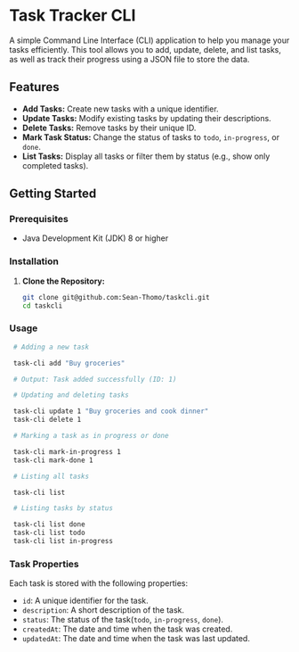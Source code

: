 # Task Tracker CLI

A simple Command Line Interface (CLI) application to help you manage your tasks efficiently. This tool allows you to add, update, delete, and list tasks, as well as track their progress using a JSON file to store the data.

## Features

- **Add Tasks:** Create new tasks with a unique identifier.
- **Update Tasks:** Modify existing tasks by updating their descriptions.
- **Delete Tasks:** Remove tasks by their unique ID.
- **Mark Task Status:** Change the status of tasks to `todo`, `in-progress`, or `done`.
- **List Tasks:** Display all tasks or filter them by status (e.g., show only completed tasks).

## Getting Started

### Prerequisites

- Java Development Kit (JDK) 8 or higher

### Installation

1. **Clone the Repository:**

   ```bash
   git clone git@github.com:Sean-Thomo/taskcli.git
   cd taskcli
   ```

### Usage

```bash
 # Adding a new task

 task-cli add "Buy groceries"

 # Output: Task added successfully (ID: 1)

 # Updating and deleting tasks

 task-cli update 1 "Buy groceries and cook dinner"
 task-cli delete 1

 # Marking a task as in progress or done

 task-cli mark-in-progress 1
 task-cli mark-done 1

 # Listing all tasks

 task-cli list

 # Listing tasks by status

 task-cli list done
 task-cli list todo
 task-cli list in-progress
```

### Task Properties

Each task is stored with the following properties:

- `id`: A unique identifier for the task.
- `description`: A short description of the task.
- `status`: The status of the task(`todo`, `in-progress`, `done`).
- `createdAt`: The date and time when the task was created.
- `updatedAt`: The date and time when the task was last updated.
